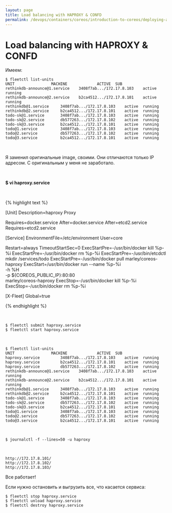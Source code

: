 ```yaml
---
layout: page
title: Load balancing with HAPROXY & CONFD
permalink: /devops/containers/coreos/introduction-to-coreos/deploying-a-database-backed-web-application/load-balancing-with-haproxy-confd/
---
```



# Load balancing with HAPROXY & CONFD


Имеем:

    $ fleetctl list-units
    UNIT				MACHINE				ACTIVE	SUB
    rethinkdb-announce@1.service	3408f7ab.../172.17.8.103	active	running
    rethinkdb-announce@2.service	b2ca4512.../172.17.8.101	active	running
    rethinkdb@1.service		3408f7ab.../172.17.8.103	active	running
    rethinkdb@2.service		b2ca4512.../172.17.8.101	active	running
    todo-sk@1.service		3408f7ab.../172.17.8.103	active	running
    todo-sk@2.service		db577263.../172.17.8.102	active	running
    todo-sk@3.service		b2ca4512.../172.17.8.101	active	running
    todo@1.service			3408f7ab.../172.17.8.103	active	running
    todo@2.service			db577263.../172.17.8.102	active	running
    todo@3.service			b2ca4512.../172.17.8.101	active	running


<br/>

Я заменил оригинальные image, своими. Они отличаются только IP адресом.
С оригинальным у меня не заработало.

<br/>

 **$ vi haproxy.service**


<br/>

{% highlight text %}

[Unit]
Description=haproxy Proxy

Requires=docker.service
After=docker.service
After=etcd2.service
Requires=etcd2.service

[Service]
EnvironmentFile=/etc/environment
User=core

Restart=always
TimeoutStartSec=0
ExecStartPre=-/usr/bin/docker kill %p-%i
ExecStartPre=-/usr/bin/docker rm %p-%i
ExecStartPre=-/usr/bin/etcdctl mkdir /services/todo
ExecStartPre=-/usr/bin/docker pull marley/coreos-haproxy
ExecStart=/usr/bin/docker run --name %p-%i \
      -h %H \
      -p ${COREOS_PUBLIC_IP}:80:80 \
      marley/coreos-haproxy
ExecStop=-/usr/bin/docker kill %p-%i
ExecStop=-/usr/bin/docker rm %p-%i

[X-Fleet]
Global=true

{% endhighlight %}


<br/>

    $ fleetctl submit haproxy.service
    $ fleetctl start haproxy.service

<br/>

    $ fleetctl list-units
    UNIT				MACHINE				ACTIVE	SUB
    haproxy.service			3408f7ab.../172.17.8.103	active	running
    haproxy.service			b2ca4512.../172.17.8.101	active	running
    haproxy.service			db577263.../172.17.8.102	active	running
    rethinkdb-announce@1.service	3408f7ab.../172.17.8.103	active	running
    rethinkdb-announce@2.service	b2ca4512.../172.17.8.101	active	running
    rethinkdb@1.service		3408f7ab.../172.17.8.103	active	running
    rethinkdb@2.service		b2ca4512.../172.17.8.101	active	running
    todo-sk@1.service		3408f7ab.../172.17.8.103	active	running
    todo-sk@2.service		db577263.../172.17.8.102	active	running
    todo-sk@3.service		b2ca4512.../172.17.8.101	active	running
    todo@1.service			3408f7ab.../172.17.8.103	active	running
    todo@2.service			db577263.../172.17.8.102	active	running
    todo@3.service			b2ca4512.../172.17.8.101	active	running


<br/>

    $ journalctl -f --lines=50 -u haproxy

<br/>

    http://172.17.8.101/
    http://172.17.8.102/
    http://172.17.8.103/


Все работает!


Если нужно остановить и выгрузить все, что касается сервиса:

    $ fleetctl stop haproxy.service
    $ fleetctl unload haproxy.service
    $ fleetctl destroy haproxy.service
